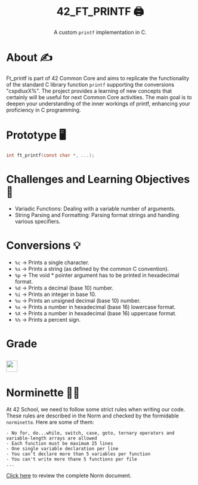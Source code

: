 <h1 align=center>
  42_FT_PRINTF 🖨️
</h1>

<div align=center>
  
A custom `printf` implementation in C. 

</div>

# About ✍
Ft_printf is part of 42 Common Core and aims to replicate the functionality of the standard C library function `printf` supporting the conversions "cspdiuxX%". The project provides a learning of new concepts that certainly will be useful for next Common Core activities. The main goal is to deepen your understanding of the inner workings of printf, enhancing your proficiency in C programming.

# Prototype 🖥️
```c
int ft_printf(const char *, ...);
```

# Challenges and Learning Objectives 🧠
- Variadic Functions: Dealing with a variable number of arguments.
- String Parsing and Formatting: Parsing format strings and handling various specifiers.

# Conversions 💡
- `%c` -> Prints a single character.
- `%s` -> Prints a string (as defined by the common C convention).
- `%p` -> The void * pointer argument has to be printed in hexadecimal format.
- `%d` -> Prints a decimal (base 10) number.
- `%i` -> Prints an integer in base 10.
- `%u` -> Prints an unsigned decimal (base 10) number.
- `%x` -> Prints a number in hexadecimal (base 16) lowercase format.
- `%X` -> Prints a number in hexadecimal (base 16) uppercase format.
- `%%` -> Prints a percent sign.

# Grade  <p><img height="30px" src="https://img.shields.io/badge/-100%20%2F%20100-success" /></p>

# Norminette 💂🏻
At 42 School, we need to follow some strict rules when writing our code. These rules are described in the Norm and checked by the formidable `norminette`. Here are some of them:
```
- No for, do...while, switch, case, goto, ternary operators and variable-length arrays are allowed
- Each function must be maximum 25 lines
- One single variable declaration per line
- You can’t declare more than 5 variables per function
- You can't write more thane 5 functions per file
...
```
[Click here](https://github.com/42School/norminette/blob/master/pdf/en.norm.pdf) to review the complete Norm document.
